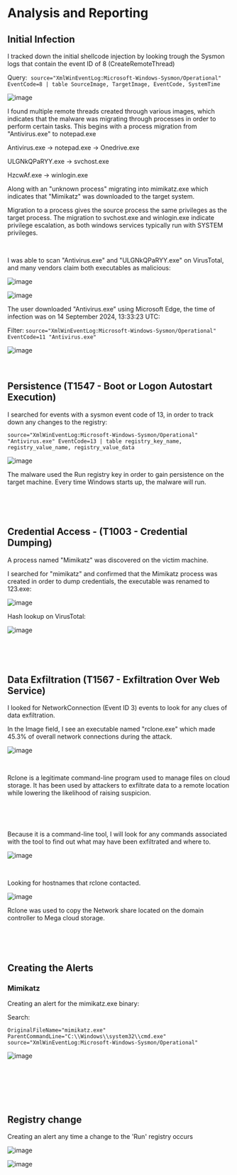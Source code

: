 # Analysis and Reporting



## **Initial Infection**

I tracked down the initial shellcode injection by looking trough the Sysmon logs that contain the event ID of 8 (CreateRemoteThread)

Query:  `source="XmlWinEventLog:Microsoft-Windows-Sysmon/Operational" EventCode=8 | table SourceImage, TargetImage, EventCode, SystemTime`

![image](https://github.com/user-attachments/assets/0a4284c0-71ab-447e-9195-99bcbd544e5f)

I found multiple remote threads created through various images, which indicates that the malware was migrating through processes in order to perform certain tasks. This begins with a process migration from  "Antivirus.exe" to notepad.exe

Antivirus.exe → notepad.exe → Onedrive.exe

ULGNkQPaRYY.exe → svchost.exe

HzcwAf.exe → winlogin.exe

Along with an "unknown process" migrating into mimikatz.exe which indicates that "Mimikatz" was downloaded to the target system.

Migration to a process gives the source process the same privileges as the target process. The migration to svchost.exe and winlogin.exe indicate privilege escalation, as both windows services typically run with SYSTEM privileges.

&nbsp;

I was able to scan "Antivirus.exe" and "ULGNkQPaRYY.exe" on VirusTotal, and many vendors claim both executables as malicious:

![image](https://github.com/user-attachments/assets/eb72b407-d9c6-40a4-b39c-66868273ab0d)

![image](https://github.com/user-attachments/assets/02965e4b-af43-49ae-9408-886096607685)

The user downloaded "Antivirus.exe" using Microsoft Edge, the time of infection was on 14 September 2024, 13:33:23 UTC:

Filter: `source="XmlWinEventLog:Microsoft-Windows-Sysmon/Operational" EventCode=11 "Antivirus.exe"`

![image](https://github.com/user-attachments/assets/1939546d-948b-442d-a338-b94824780104)

&nbsp;

## Persistence (T1547 - Boot or Logon Autostart Execution)

I searched for events with a sysmon event code of 13, in order to track down any changes to the registry:

```
source="XmlWinEventLog:Microsoft-Windows-Sysmon/Operational" "Antivirus.exe" EventCode=13 | table registry_key_name, registry_value_name, registry_value_data
```

![image](https://github.com/user-attachments/assets/ebe1fa77-77a0-48b2-9b2a-95713a785021)

The malware used the Run registry key in order to gain persistence on the target machine. Every time Windows starts up, the malware will run.

&nbsp;

&nbsp;

## **Credential Access - (T1003 - Credential Dumping)**

A process named "Mimikatz" was discovered on the victim machine.

I searched for "mimikatz" and confirmed that the Mimikatz process was created in order to dump credentials, the executable was renamed to 123.exe:

![image](https://github.com/user-attachments/assets/19ded05d-10e8-4f3d-b2f8-333e0f4d0764)

Hash lookup on VirusTotal:

![image](https://github.com/user-attachments/assets/c62c7cb3-d336-4cef-bb0f-bf0e83f4399b)

&nbsp;

&nbsp;

## **Data Exfiltration (T1567 - Exfiltration Over Web Service)**

I looked for NetworkConnection (Event ID 3) events to look for any clues of data exfiltration.

In the Image field, I see an executable named "rclone.exe" which made 45.3% of overall network connections during the attack.

![image](https://github.com/user-attachments/assets/ccca75e2-43d6-4608-a083-9830949d274b)

&nbsp;

Rclone is a legitimate command-line program used to manage files on cloud storage. It has been used by attackers to exfiltrate data to a remote location while lowering the likelihood of raising suspicion.

&nbsp;

&nbsp;

Because it is a command-line tool, I will look for any commands associated with the tool to find out what may have been exfiltrated and where to.

![image](https://github.com/user-attachments/assets/f6449ef6-f9e7-4778-8f7c-ba121af20586)

&nbsp;

Looking for hostnames that rclone contacted.

![image](https://github.com/user-attachments/assets/188b9755-b6e6-42bc-b082-7b21252bd254)

Rclone was used to copy the Network share located on the domain controller to Mega cloud storage.

&nbsp;

&nbsp;

## Creating the Alerts

### Mimikatz

Creating an alert for the mimikatz.exe binary:

Search:

```
OriginalFileName="mimikatz.exe" ParentCommandLine="C:\\Windows\\system32\\cmd.exe" source="XmlWinEventLog:Microsoft-Windows-Sysmon/Operational"
```

![image](https://github.com/user-attachments/assets/94219f61-01c8-4856-b22e-9d8fe7d19a45)

&nbsp;

&nbsp;

&nbsp;

## Registry change

Creating an alert any time a change to the 'Run' registry occurs

![image](https://github.com/user-attachments/assets/1a16c377-6724-4b2b-9dfd-cf786eadac8a)

![image](https://github.com/user-attachments/assets/81ce9cf5-689a-4d5b-9735-d9404fd16bec)

&nbsp;

&nbsp;

&nbsp;
